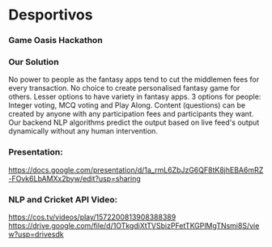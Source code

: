 # Desportivos

### Game Oasis Hackathon 

### Our Solution
No power to people as the fantasy apps tend to cut the middlemen fees for every transaction. No choice to create personalised fantasy game for others. Lesser options to have variety in fantasy apps. 3 options for people: Integer voting, MCQ voting and Play Along. Content (questions) can be created by anyone with any participation fees and participants they want. Our backend NLP algorithms predict the output based on live feed's output dynamically without any human intervention.



### Presentation:

https://docs.google.com/presentation/d/1a_rmL6ZbJzG6QF8tK8jhEBA6mRZ-FOvk6LbAMXx2byw/edit?usp=sharing


### NLP and Cricket API Video:

https://cos.tv/videos/play/1572200813908388389
https://drive.google.com/file/d/1OTkgdiXtTVSbizPFetTKGPlMgTNsmi8S/view?usp=drivesdk
